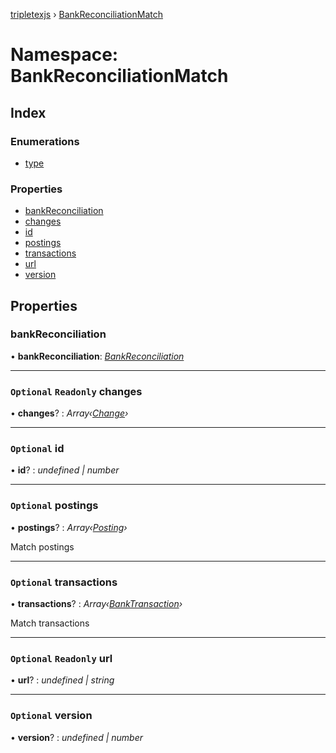 [tripletexjs](../README.md) › [BankReconciliationMatch](bankreconciliationmatch.md)

# Namespace: BankReconciliationMatch

## Index

### Enumerations

* [type](../enums/bankreconciliationmatch.type.md)

### Properties

* [bankReconciliation](bankreconciliationmatch.md#bankreconciliation)
* [changes](bankreconciliationmatch.md#optional-readonly-changes)
* [id](bankreconciliationmatch.md#optional-id)
* [postings](bankreconciliationmatch.md#optional-postings)
* [transactions](bankreconciliationmatch.md#optional-transactions)
* [url](bankreconciliationmatch.md#optional-readonly-url)
* [version](bankreconciliationmatch.md#optional-version)

## Properties

###  bankReconciliation

• **bankReconciliation**: *[BankReconciliation](bankreconciliation.md)*

___

### `Optional` `Readonly` changes

• **changes**? : *Array‹[Change](change.md)›*

___

### `Optional` id

• **id**? : *undefined | number*

___

### `Optional` postings

• **postings**? : *Array‹[Posting](../interfaces/posting.md)›*

Match postings

___

### `Optional` transactions

• **transactions**? : *Array‹[BankTransaction](../interfaces/banktransaction.md)›*

Match transactions

___

### `Optional` `Readonly` url

• **url**? : *undefined | string*

___

### `Optional` version

• **version**? : *undefined | number*
